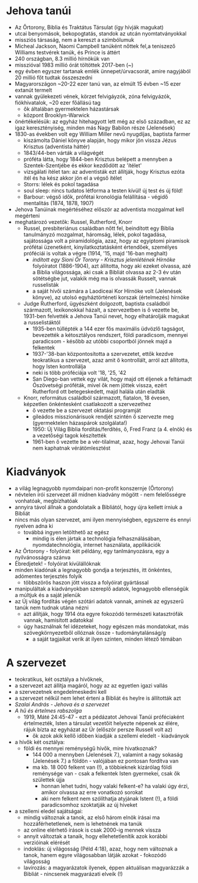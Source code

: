 Jehova tanúi
============

* Az Őrtorony, Biblia és Traktátus Társulat (így hívják magukat)
* utcai benyomások, bekopogtatás, standok az utcán nyomtatványokkal
* missziós társaság, nem a kereszt a szimbólumuk
* Micheal Jackson, Naomi Campbell tanúként nőttek fel,a teniszező Williams testvérek tanúk, és Prince is áttért
* 240 országban, 8.3 millió hírnökük van
* misszióval 1983 millió órát töltöttek 2017-ben (~)
* egy évben egyszer tartanak emlék ünnepet/úrvacsorát, amire nagyjából 20 millió főt tudtak összeszedni
* Magyarországon ~20-22 ezer tanú van, az elmúlt 15 évben ~15 ezer extanút termelt
* vannak gyülekezeti vének, körzet felvigáyzók, zóna felvigyázók, fiókhivatalok, ~20 ezer főállású tag
    * ők általában gyermektelen házastársak
    * központ Brooklyn-Warwick
* önértékelésük: az egyház hitehagyott lett még az első században, ez az igaz keresztényiség, minden más Nagy Babilon része (Jelenések)
* 1830-as években volt egy William Miller nevű nyugdíjas, baptista farmer
    * kiszámolta Dániel könyve alapján, hogy mikor jön vissza Jézus Krisztus (adventista háttér)
    * 1843/44-ben várták a világvégét
    * próféta látta, hogy 1844-ben Krisztus belépett a mennyben a Szentek-Szentjébe és ekkor kezdődött az 'ítélet'
    * vizsgálati ítélet tan: az adventisták ezt állítják, hogy Krisztus ezóta ítél és ha kész akkor jön el a végső ítélet
    * Storrs: lélek és pokol tagadása
    * soul sleep: nincs tudatos létforma a testen kívül! új test és új föld!
    * Barbour: végső idők, prófétai kronológia felállítása - végidő mentalitás (1874, 1878, 1907)
* Jehova Tanúinak megértéséhez először az adventista mozgalmat kell megérteni
* meghatározó vezetők: Russel, Rutherford, Knorr
    * Russel, presbiteriánus családban nőtt fel, beindított egy Biblia tanulmányzó mozgalmat, háromság, lélek, pokol tagadása, sajátossága volt a piramidológia, azaz, hogy az egyiptomi piramisok prófétai üzenetként, kinyilatkoztatásként értendőek, személyes próféciái is voltak a végre (1914, '15, majd '16-ban meghalt)
        * *indított egy Sioni Őr Torony - Krisztus jelenlétének Hírnöke* folyóíratot (1886-1904), azt állította, hogy aki ezeket olvassa, azé a Biblia világossága, aki csak a Bibliát olvassa az 2-3 év után sötétségbe jut, valakik még ma is olvassák Russelt, vannak russelisták
        * a saját hívői számára a Laodiceai Kor Hírnöke volt (Jelenések könyve), az utolsó egyháztörténeti korszak (értelmezés) hírnöke 
    * Judge Rutherford, ügyészként dolgozott, baptista családból származott, lexikonokkal házalt, a szervezetben is ő vezette be, 1931-ben felvették a Jehova Tanúi nevet, hogy elhatárolják magukat a russelistáktól
        * 1935-ben túllépték a 144 ezer fős maximális üdvözlő tagságot, bevezették a kétosztályos rendszert, földi paradicsom, mennyei paradicsom - később az utóbbi csoportból jönnek majd a felkentek
        * 1937-'38-ban központosította a szervezetet, ettők kezdve teokratikus a szervezet, azaz amit ő kontrollált, arról azt állította, hogy Isten kontrollálja
        * neki is több próféciája volt '18, '25, '42
        * San Diego-ban vettek egy vilát, hogy majd ott éljenek a feltámadt Ószövetségi próféták, mivel ők nem jöttek vissza, ezért Rutherford ott betegeskedett, majd halála után eladták
    * Knorr, református családból származott, fiatalon, 18 évesen, képzetlen önkéntesként csatlakozott a szervezethez
        * ő vezette be a szervezet oktatási programját
        * gileádos misszionárisuok rendjét szintén ő szervezte meg (gyermektelen házaspárok szolgálata!)
        * 1950: Új Világ Biblia fordítás/ferdítés, ő, Fred Franz (a 4. elnök) és a vezetőségi tagok készítették
        * 1961-ben ő vezette be a vér-tilalmat, azaz, hogy Jehovai Tanúi nem kaphatnak vérátömlesztést

Kiadványok
===========

* a világ legnagyobb nyomdaipari non-profit konszernje (Őrtorony)
* névtelen írói szervezet áll midnen kiadvány mögött - nem felelősségre vonhatóak, megbízhatóak
* annyira távol állnak a gondolataik a Bibliától, hogy újra kellett írniuk a Bibliát
* nincs más olyan szervezet, ami ilyen mennyiségben, egyszerre és ennyi nyelven adna ki
    * továbbá ingyen letölthető az egész
        * mindig is élen jártak a technológia felhasználásában, nyomdatechnológia, internet használata, applikációk
* Az Őrtorony - folyóirat: két példány, egy tanlmányozásra, egy a nyilvánosságra szánva
* Ébredjetek! - folyóirat kívülállóknak
* minden kiadónak a legnagyobb gondja a terjesztés, itt önkéntes, adómentes terjesztés folyik
    * többszörös haszon jött vissza a folyóirat gyártással
* manipuláltak a kiadványokban szereplő adatok, legnagyobb ellenségük a múltjuk és a saját jelenük
* az Új világ fordítás végén szótári adatok vannak, aminek az egyszerű tanúk nem tudnak utána nézni
    * azt állítják, hogy 1914 óta egyre fokozódó természeti katasztrófák vannak, hamisított adatokkal
    * úgy használnak fel idézeteket, hogy egészen más mondatokat, más szövegkörnyezetből ollóznak össze - tudománytalánság/g
        * a saját tagjaikat verik át ilyen szinten, minden létező témában

A szervezet
===========

* teokratikus, két osztálya a hívőknek,
* a szervezet azt állítja magáról, hogy az az egyetlen igazi vallás
* a szervezetnek engedelmeskedni kell
* a szervezet nélkül nem lehet érteni a Bibliát és heylre is állították azt
* *Szalai András - Jehova és a szervezet*
* *A hű és értelmes rabszolga*
    * 1919, Máté 24:45-47 - ezt a pédázatot Jehovai Tanúi próféciaként értelmezték, Isten a társulat vezetőit helyezte népenek az élére, rájuk bízta az egyházat az Úr (először persze Russell volt az)
        * ők azok akik kellő időben kiadják a szellemi eledelt - kiadványok
* a hívők két osztálya:
    * földi és mennyei reménységű hívők, mire hivatkoznak?
        * 144 000 a mennyben (Jelenések 7.), valamint a nagy sokaság (Jelenések 7.) a földön - valójában ez pontosan fordítva van
        * ma kb. 18 000 felkent van (!), a többieknek kizárólag földi reménysége van - csak a felkentek Isten gyermekei, csak ők születtek újja
            * honnan lehet tudni, hogy valaki felkent-e? ha valaki úgy érzi, amikor olvassa az erre vonatkozó sorokat
            * aki nem felkent nem szólíthatja atyjának Istent (!), a földi paradicsomhoz szoktatják az új híveket
* a szellemi eledel sajátságai:
    * mindig változnak a tanok, az első három elnök írásai ma hozzáférhetetlenek, nem is lehetnének ma tanúk
    * az online elérhető írások is csak 2000-ig mennek vissza
    * annyit változtak a tanaik, hogy ellehetetlenítik
    azok korábbi verzióinak elérését
    * indoklás: új világosság (Péld 4:18), azaz, hogy nem változnak a tanok, hanem egyre világosabban látják azokat - fokozódó világosság
    * lavírozás: a magyarázatok ilyenek, éppen aktuálisan magyarázzák a Bibliát - nincsenek magyarázati elveik (!)

